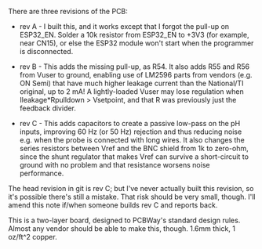 There are three revisions of the PCB:

* rev A - I built this, and it works except that I forgot the pull-up on
ESP32_EN. Solder a 10k resistor from ESP32_EN to +3V3 (for example, near
CN15), or else the ESP32 module won't start when the programmer is
disconnected.

* rev B - This adds the missing pull-up, as R54. It also adds R55 and
R56 from Vuser to ground, enabling use of LM2596 parts from vendors
(e.g. ON Semi) that have much higher leakage current than the National/TI
original, up to 2 mA! A lightly-loaded Vuser may lose regulation when
Ileakage\*Rpulldown > Vsetpoint, and that R was previously just the
feedback divider.

* rev C - This adds capacitors to create a passive low-pass on the pH
inputs, improving 60 Hz (or 50 Hz) rejection and thus reducing noise
e.g. when the probe is connected with long wires. It also changes the
series resistors between Vref and the BNC shield from 1k to zero-ohm,
since the shunt regulator that makes Vref can survive a short-circuit
to ground with no problem and that resistance worsens noise performance.

The head revision in git is rev C; but I've never actually built this
revision, so it's possible there's still a mistake. That risk should be
very small, though. I'll amend this note if/when someone builds rev C
and reports back.

This is a two-layer board, designed to PCBWay's standard design rules.
Almost any vendor should be able to make this, though. 1.6mm thick,
1 oz/ft^2 copper.

